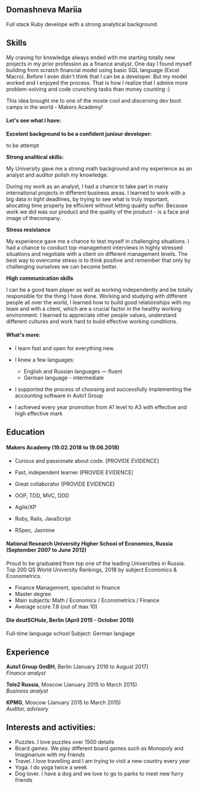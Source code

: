 ## Domashneva Mariia

Full stack Ruby develope with a strong analytical background. 

## Skills

My craving for knowledge always ended with me starting totally new projects in my prior profession as a finance analyst.
One day I found myself building from scratch financial model using basic SQL language (Excel Macro). Before I even didn't think that I can be a developer. But my model worked and I enjoyed the process. That is how I realize that I admire more problem-solving and code crunching tasks than money counting :)

This idea brought me to one of the moste cool and discerning dev boot camps in the world - Makers Academy!

#### Let's see what I have:

  **Excelent background to be a confident juniour developer:**

   to be attempt

  **Strong analitical skills:**

  My University gave me a strong math background and my experience as an analyst and auditor polish my knowledge.

  During my work as an analyst, I had a chance to take part in many international projects in different business areas.
  I learned to work with a big data in tight deadlines, by trying to see what is truly important,
  allocating time properly be efficient without letting quality suffer.
  Because work we did was our product and the quality of the product - is a face and image of thecompany.

  **Stress resistance**

  My experience gave me a chance to test myself in challenging situations.
  I had a chance to conduct top-management interviews in highly stressed situations and
  negotiate with a client on different management levels.
  The best way to overcome stress is to think positive and remember that only by challenging ourselves we can become better.

  **High communication skills**

  I can be a good team player as well as working independently and be totally responsible for the thing I have done.
  Working and studying with different people all over the world,
  I learned how to build good relationships with my team and with a client,
  which are a crucial factor in the healthy working environment.
  I learned to appreciate other people values, understand different cultures and work hard to build effective working conditions.


#### What's more:
  * I learn fast and open for everything new.
  * I knew a few languages:
    * English and Russian languages — fluent
    * German language - intermediate

  * I supported the process of choosing and successfully implementing the accounting software in Auto1 Group
  * I achieved every year promotion from A1 level to A3 with effective and high effective mark

## Education

#### Makers Academy (19.02.2018 to 19.06.2018)

- Curious and passionate about code. [PROVIDE EVIDENCE]
- Fast, independent learner [PROVIDE EVIDENCE]
- Great collaborator [PROVIDE EVIDENCE]

- OOP, TDD, MVC, DDD
- Agile/XP
- Ruby, Rails, JavaScript
- RSpec, Jasmine

#### National Research University Higher School of Economics, Russia (September 2007 to June 2012)

Proud to be graduated from top one of the leading Universities in Russia.
Top 200 QS World University Rankings, 2018 by subject Economics & Econometrics.

- Finance Management, specialist in finance
- Master degree
- Main subjects: Math / Economics / Econometrics / Finance
- Average score 7.8 (out of max 10)

#### Die deutSCHule, Berlin (April 2015 - October 2015)

Full-time language school
Subject: German langiage

## Experience

**Auto1 Group GmBH**, Berlin (January 2016 to August 2017)    
*Finance analyst*

**Tele2 Russia**, Moscow (January 2015 to March 2015)   
*Business analyst*

**KPMG**, Moscow (January 2015 to March 2015)   
*Auditor, advisory*

## Interests and activities:
* Puzzles. I love puzzles over 1500 details
* Board games. We play different board games such as Monopoly and Imaginarium with my friends
* Travel. I love travelling and I am trying to visit a new country every year
* Yoga. I do yoga twice a week
* Dog lover. I have a dog and we love to go to parks to meet new furry friends
